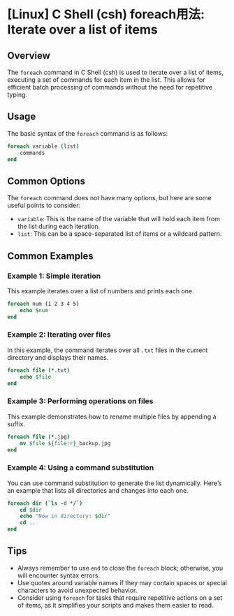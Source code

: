 # [Linux] C Shell (csh) foreach用法: Iterate over a list of items

## Overview
The `foreach` command in C Shell (csh) is used to iterate over a list of items, executing a set of commands for each item in the list. This allows for efficient batch processing of commands without the need for repetitive typing.

## Usage
The basic syntax of the `foreach` command is as follows:

```csh
foreach variable (list)
    commands
end
```

## Common Options
The `foreach` command does not have many options, but here are some useful points to consider:

- `variable`: This is the name of the variable that will hold each item from the list during each iteration.
- `list`: This can be a space-separated list of items or a wildcard pattern.

## Common Examples

### Example 1: Simple iteration
This example iterates over a list of numbers and prints each one.

```csh
foreach num (1 2 3 4 5)
    echo $num
end
```

### Example 2: Iterating over files
In this example, the command iterates over all `.txt` files in the current directory and displays their names.

```csh
foreach file (*.txt)
    echo $file
end
```

### Example 3: Performing operations on files
This example demonstrates how to rename multiple files by appending a suffix.

```csh
foreach file (*.jpg)
    mv $file ${file:r}_backup.jpg
end
```

### Example 4: Using a command substitution
You can use command substitution to generate the list dynamically. Here’s an example that lists all directories and changes into each one.

```csh
foreach dir (`ls -d */`)
    cd $dir
    echo "Now in directory: $dir"
    cd ..
end
```

## Tips
- Always remember to use `end` to close the `foreach` block; otherwise, you will encounter syntax errors.
- Use quotes around variable names if they may contain spaces or special characters to avoid unexpected behavior.
- Consider using `foreach` for tasks that require repetitive actions on a set of items, as it simplifies your scripts and makes them easier to read.